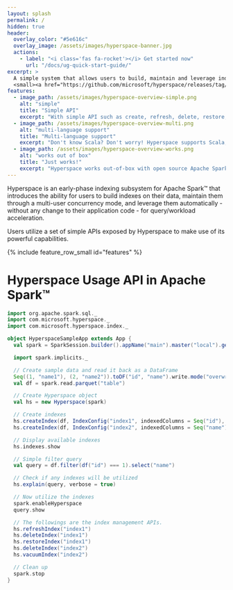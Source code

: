 ```yaml
---
layout: splash
permalink: /
hidden: true
header:
  overlay_color: "#5e616c"
  overlay_image: /assets/images/hyperspace-banner.jpg
  actions:
    - label: "<i class='fas fa-rocket'></i> Get started now"
      url: "/docs/ug-quick-start-guide/"
excerpt: >
  A simple system that allows users to build, maintain and leverage indexes automagically for query/workload acceleration.<br />
  <small><a href="https://github.com/microsoft/hyperspace/releases/tag/v0.2.0">Latest release v0.2.0</a></small>
features:
  - image_path: /assets/images/hyperspace-overview-simple.png
    alt: "simple"
    title: "Simple API"
    excerpt: "With simple API such as create, refresh, delete, restore, vacuum and cancel, Hyperspace helps you get started easily!"
  - image_path: /assets/images/hyperspace-overview-multi.png
    alt: "multi-language support"
    title: "Multi-language support"
    excerpt: "Don't know Scala? Don't worry! Hyperspace supports Scala, Python and .NET allowing you to be productive right-away."
  - image_path: /assets/images/hyperspace-overview-works.png
    alt: "works out of box"
    title: "Just works!"
    excerpt: "Hyperspace works out-of-box with open source Apache Spark™ v2.4 and does not depend on any service."
---
```


Hyperspace is an early-phase indexing subsystem for Apache Spark™ that
introduces the ability for users to build indexes on their data, maintain them
through a multi-user concurrency mode, and leverage them automatically -
without any change to their application code - for query/workload
acceleration.

Users utilize a set of simple APIs exposed by Hyperspace to make use of its
powerful capabilities.

{% include feature_row_small id="features" %}

# Hyperspace Usage API in Apache Spark™

```scala
import org.apache.spark.sql._
import com.microsoft.hyperspace._
import com.microsoft.hyperspace.index._

object HyperspaceSampleApp extends App {
  val spark = SparkSession.builder().appName("main").master("local").getOrCreate()

  import spark.implicits._

  // Create sample data and read it back as a DataFrame
  Seq((1, "name1"), (2, "name2")).toDF("id", "name").write.mode("overwrite").parquet("table")
  val df = spark.read.parquet("table")

  // Create Hyperspace object
  val hs = new Hyperspace(spark)

  // Create indexes
  hs.createIndex(df, IndexConfig("index1", indexedColumns = Seq("id"), includedColumns = Seq("name")))
  hs.createIndex(df, IndexConfig("index2", indexedColumns = Seq("name")))

  // Display available indexes
  hs.indexes.show

  // Simple filter query
  val query = df.filter(df("id") === 1).select("name")

  // Check if any indexes will be utilized
  hs.explain(query, verbose = true)

  // Now utilize the indexes
  spark.enableHyperspace
  query.show

  // The followings are the index management APIs.
  hs.refreshIndex("index1")
  hs.deleteIndex("index1")
  hs.restoreIndex("index1")
  hs.deleteIndex("index2")
  hs.vacuumIndex("index2")

  // Clean up
  spark.stop
}
```


